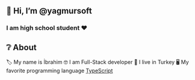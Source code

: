 ## 👋 Hi, I’m @yagmursoft

### I am high school student ❤️

## ❔ About
🏷️ My name is İbrahim
🤓 I am Full-Stack developer
🎌 I live in Turkey
🖥️ My favorite programming language [TypeScript](https://en.wikipedia.org/wiki/TypeScript)
